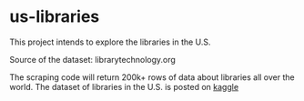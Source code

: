 # us-libraries

This project intends to explore the libraries in the U.S.

Source of the dataset: librarytechnology.org

The scraping code will return 200k+ rows of data about libraries all over the world. 
The dataset of libraries in the U.S. is posted on [kaggle](https://www.kaggle.com/datasets/hww1999uwedu/us-libraries)
